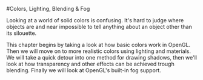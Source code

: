 #Colors, Lighting, Blending & Fog

Looking at a world of solid colors is confusing. It's hard to judge where objects are and near impossible to tell anything about an object other than its silouette. 

This chapter begins by taking a look at how basic colors work in OpenGL. Then we will move on to more realistic colors using lighting and materials. We will take a quick detour into one method for drawing shadows, then we'll look at how transparency and other effects can be achieved trough blending. Finally we will look at OpenGL's built-in fog support.